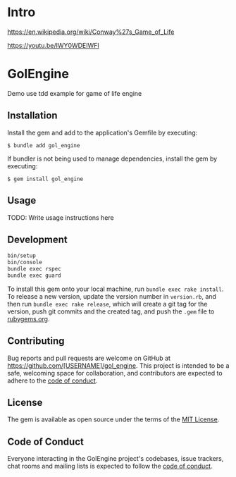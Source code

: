 # Intro

https://en.wikipedia.org/wiki/Conway%27s_Game_of_Life

https://youtu.be/IWY0WDEIWFI

# GolEngine

Demo use tdd example for game of life engine

## Installation

Install the gem and add to the application's Gemfile by executing:

    $ bundle add gol_engine

If bundler is not being used to manage dependencies, install the gem by executing:

    $ gem install gol_engine

## Usage

TODO: Write usage instructions here

## Development

```bash
bin/setup
bin/console
bundle exec rspec
bundle exec guard
```

To install this gem onto your local machine, run `bundle exec rake install`. To release a new version, update the version number in `version.rb`, and then run `bundle exec rake release`, which will create a git tag for the version, push git commits and the created tag, and push the `.gem` file to [rubygems.org](https://rubygems.org).

## Contributing

Bug reports and pull requests are welcome on GitHub at https://github.com/[USERNAME]/gol_engine. This project is intended to be a safe, welcoming space for collaboration, and contributors are expected to adhere to the [code of conduct](https://github.com/[USERNAME]/gol_engine/blob/main/CODE_OF_CONDUCT.md).

## License

The gem is available as open source under the terms of the [MIT License](https://opensource.org/licenses/MIT).

## Code of Conduct

Everyone interacting in the GolEngine project's codebases, issue trackers, chat rooms and mailing lists is expected to follow the [code of conduct](https://github.com/[USERNAME]/gol_engine/blob/main/CODE_OF_CONDUCT.md).
